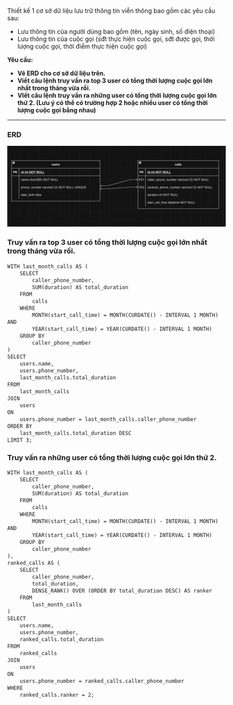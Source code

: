 Thiết kế 1 cơ sở dữ liệu lưu trữ thông tin viễn thông bao gồm các yêu cầu sau:

-   Lưu thông tin của người dùng bao gồm (tên, ngày sinh, số điện thoại)
-   Lưu thông tin của cuộc gọi (sđt thực hiện cuộc gọi, sđt được gọi, thời lượng cuộc gọi, thời điểm thực hiện cuộc gọi)

**Yêu cầu:**

-   **Vẽ ERD cho cơ sở dữ liệu trên.**
-   **Viết câu lệnh truy vấn ra top 3 user có tổng thời lượng cuộc gọi lớn nhất trong tháng vừa rồi.**
-   **VIết câu lệnh truy vấn ra những user có tổng thời lượng cuộc gọi lớn thứ 2. (Lưu ý có thể có trường hợp 2 hoặc nhiều user có tổng thời lượng cuộc gọi bằng nhau)**

* * * * *

### ERD

![Screenshot from 2024-07-28 01-31-37.png](ERD.png)

### **Truy vấn ra top 3 user có tổng thời lượng cuộc gọi lớn nhất trong tháng vừa rồi.**

```
WITH last_month_calls AS (
    SELECT
        caller_phone_number,
        SUM(duration) AS total_duration
    FROM
        calls
    WHERE
        MONTH(start_call_time) = MONTH(CURDATE() - INTERVAL 1 MONTH) AND
        YEAR(start_call_time) = YEAR(CURDATE() - INTERVAL 1 MONTH)
    GROUP BY
        caller_phone_number
)
SELECT
    users.name,
    users.phone_number,
    last_month_calls.total_duration
FROM
    last_month_calls
JOIN
    users
ON
    users.phone_number = last_month_calls.caller_phone_number
ORDER BY
    last_month_calls.total_duration DESC
LIMIT 3;

```

### **Truy vấn ra những user có tổng thời lượng cuộc gọi lớn thứ 2.**

```
WITH last_month_calls AS (
    SELECT
        caller_phone_number,
        SUM(duration) AS total_duration
    FROM
        calls
    WHERE
        MONTH(start_call_time) = MONTH(CURDATE() - INTERVAL 1 MONTH) AND
        YEAR(start_call_time) = YEAR(CURDATE() - INTERVAL 1 MONTH)
    GROUP BY
        caller_phone_number
),
ranked_calls AS (
    SELECT
        caller_phone_number,
        total_duration,
        DENSE_RANK() OVER (ORDER BY total_duration DESC) AS ranker
    FROM
        last_month_calls
)
SELECT
    users.name,
    users.phone_number,
    ranked_calls.total_duration
FROM
    ranked_calls
JOIN
    users
ON
    users.phone_number = ranked_calls.caller_phone_number
WHERE
    ranked_calls.ranker = 2;

```